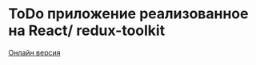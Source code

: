 # ToDo приложение реализованное на React/ redux-toolkit

[Онлайн версия](https://todowithrouterandauthprotfolio.web.app//)
